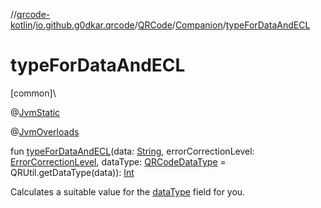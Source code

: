 //[qrcode-kotlin](../../../../index.md)/[io.github.g0dkar.qrcode](../../index.md)/[QRCode](../index.md)/[Companion](index.md)/[typeForDataAndECL](type-for-data-and-e-c-l.md)

# typeForDataAndECL

[common]\

@[JvmStatic](https://kotlinlang.org/api/latest/jvm/stdlib/kotlin.jvm/-jvm-static/index.html)

@[JvmOverloads](https://kotlinlang.org/api/latest/jvm/stdlib/kotlin.jvm/-jvm-overloads/index.html)

fun [typeForDataAndECL](type-for-data-and-e-c-l.md)(data: [String](https://kotlinlang.org/api/latest/jvm/stdlib/kotlin/-string/index.html), errorCorrectionLevel: [ErrorCorrectionLevel](../../-error-correction-level/index.md), dataType: [QRCodeDataType](../../-q-r-code-data-type/index.md) = QRUtil.getDataType(data)): [Int](https://kotlinlang.org/api/latest/jvm/stdlib/kotlin/-int/index.html)

Calculates a suitable value for the [dataType](type-for-data-and-e-c-l.md) field for you.
